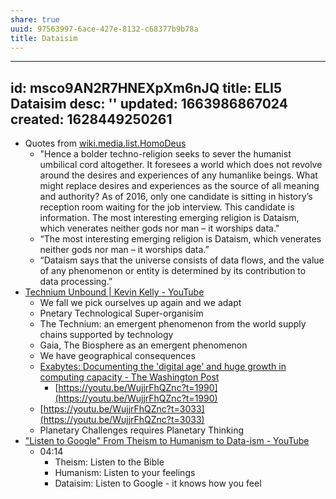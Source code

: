 ```yaml
---
share: true
uuid: 97563997-6ace-427e-8132-c68377b9b78a
title: Dataisim
---
```

---
id: msco9AN2R7HNEXpXm6nJQ
title: ELI5 Dataisim
desc: ''
updated: 1663986867024
created: 1628449250261
---

* Quotes from [wiki.media.list.HomoDeus](/undefined)
  * "Hence a bolder techno-religion seeks to sever the humanist umbilical cord altogether. It foresees a world which does not revolve around the desires and experiences of any humanlike beings. What might replace desires and experiences as the source of all meaning and authority? As of 2016, only one candidate is sitting in history’s reception room waiting for the job interview. This candidate is information. The most interesting emerging religion is Dataism, which venerates neither gods nor man – it worships data."
  * “The most interesting emerging religion is Dataism, which venerates neither gods nor man – it worships data.”
  * “Dataism says that the universe consists of data flows, and the value of any phenomenon or entity is determined by its contribution to data processing.”
* [Technium Unbound | Kevin Kelly - YouTube](https://www.youtube.com/watch?v=WujjrFhQZnc)
  * We fall we pick ourselves up again and we adapt
  * Pnetary Technological Super-organisim
  * The Technium: an emergent phenomenon from the world supply chains supported by technology
  * Gaia, The Biosphere as an emergent phenomenon
  * We have geographical consequences
  * [Exabytes: Documenting the 'digital age' and huge growth in computing capacity - The Washington Post](https://www.washingtonpost.com/national/exabytes-documenting-the-digital-age-and-huge-growth-in-computing-capacity/2011/02/10/ABKbArQ_story.html)
      * [https://youtu.be/WujjrFhQZnc?t=1990](https://youtu.be/WujjrFhQZnc?t=1990)
  * [https://youtu.be/WujjrFhQZnc?t=3033](https://youtu.be/WujjrFhQZnc?t=3033)
  * Planetary Challenges requires Planetary Thinking
* ["Listen to Google" From Theism to Humanism to Data-ism - YouTube](https://www.youtube.com/watch?v=Hw2jBiqZ4N8)
  * 04:14
    * Theism: Listen to the Bible
    * Humanism: Listen to your feelings
    * Dataisim: Listen to Google - it knows how you feel